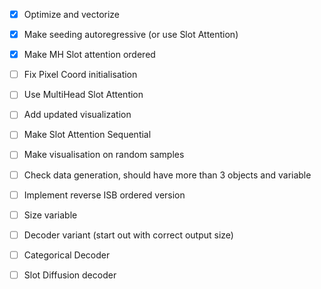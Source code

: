 - [x] Optimize and vectorize
- [x] Make seeding autoregressive (or use Slot Attention)
- [x] Make MH Slot attention ordered
- [ ] Fix Pixel Coord initialisation
- [ ] Use MultiHead Slot Attention
- [ ] Add updated visualization
- [ ] Make Slot Attention Sequential

- [ ] Make visualisation on random samples
- [ ] Check data generation, should have more than 3 objects and variable
- [ ] Implement reverse ISB ordered version

- [ ] Size variable
- [ ] Decoder variant (start out with correct output size)
- [ ] Categorical Decoder
- [ ] Slot Diffusion decoder